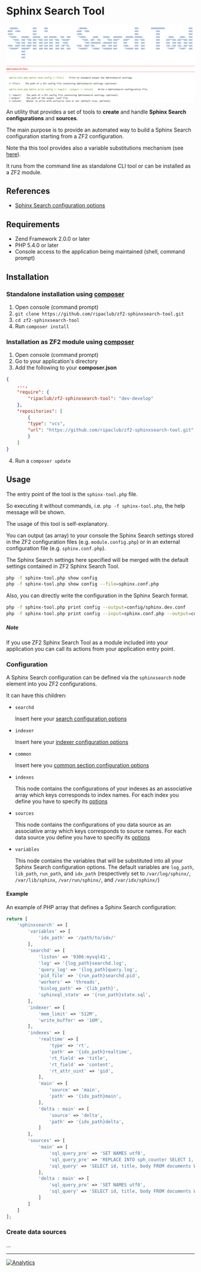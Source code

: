 Sphinx Search Tool
==================

![Help message](help-img.png "Help message")

An utility that provides a set of tools to **create** and handle **Sphinx Search configurations** and **sources**.

The main purpose is to provide an automated way to build a Sphinx Search configuration starting from a ZF2 configuration.

Note tha this tool provides also a variable substitutions mechanism (see [here](#configuration)).

It runs from the command line as standalone CLI tool or can be installed as a ZF2 module.

## References

- [Sphinx Search configuration options](http://sphinxsearch.com/docs/current.html#conf-reference)

## Requirements
 * Zend Framework 2.0.0 or later
 * PHP 5.4.0 or later
 * Console access to the application being maintained (shell, command prompt)

## Installation

### Standalone installation using [composer](http://getcomposer.org)

 1. Open console (command prompt)
 2. `git clone https://github.com/ripaclub/zf2-sphinxsearch-tool.git`
 3. `cd zf2-sphinxsearch-tool`
 4. Run `composer install`

### Installation as ZF2 module using [composer](http://getcomposer.org)

 1. Open console (command prompt)
 2. Go to your application's directory
 3. Add the following to your **composer.json**

```json
{
    ...,
    "require": {
        "ripaclub/zf2-sphinxsearch-tool": "dev-develop"
    },
    "repositories": [
        {
        "type": "vcs",
        "url": "https://github.com/ripaclub/zf2-sphinxsearch-tool.git"
        }
    ]
}
```

 4. Run a `composer update`

## Usage

The entry point of the tool is the `sphinx-tool.php` file.

So executing it without commands, i.e. `php -f sphinx-tool.php`, the help message will be shown.

The usage of this tool is self-explanatory.

You can output (as array) to your console the Sphinx Search settings stored in the ZF2 configuration files (e.g. `module.config.php`) or in an external configuration file (e.g. `sphinx.conf.php`).

The Sphinx Search settings here specified will be merged with the default settings contained in ZF2 Sphinx Search Tool.

```bash
php -f sphinx-tool.php show config
php -f sphinx-tool.php show config --file=sphinx.conf.php
```

Also, you can directly write the configuration in the Sphinx Search format.

```bash
php -f sphinx-tool.php print config --output=config/sphinx.dev.conf
php -f sphinx-tool.php print config --input=sphinx.conf.php --output=config/sphinx.dev.conf
```

##### Note

If you use ZF2 Sphinx Search Tool as a module included into your application you can call its actions from your application entry point.

### Configuration

A Sphinx Search configuration can be defined via the `sphinxsearch` node element into you ZF2 configurations.

It can have this children:

- `searchd`

    Insert here your [search configuration options](http://sphinxsearch.com/docs/current.html#confgroup-searchd)

- `indexer`

    Insert here your [indexer configuration options](http://sphinxsearch.com/docs/current.html#confgroup-indexer)
    
- `common`

    Insert here you [common section configuration options](http://sphinxsearch.com/docs/current.html#confgroup-common)

- `indexes`

    This node contains the configurations of your indexes as an associative array which keys corresponds to index names.
    For each index you define you have to specify its [options](http://sphinxsearch.com/docs/current.html#confgroup-index)

- `sources`

    This node contains the configurations of you data source as an associative array which keys corresponds to source names.
    For each data source you define you have to specifiy its [options](http://sphinxsearch.com/docs/current.html#confgroup-source)
    
- `variables`

    This node contains the variables that will be substituted into all your Sphinx Search configuration options.
    The default variables are `log_path`, `lib_path`, `run_path`, and `idx_path` (respectively set to `/var/log/sphinx/`, `/var/lib/sphinx`, `/var/run/sphinx/`, and `/var/idx/sphinx/`)
    
#### Example

An example of PHP array that defines a Sphinx Search configuration:

```php
return [
    'sphinxsearch' => [
        'variables' => [
            'idx_path' => '/path/to/idx/'
        ],
        'searchd' => [
            'listen' => '9306:mysql41',
            'log' => '{log_path}searchd.log',
            'query_log' => '{log_path}query.log',
            'pid_file' => '{run_path}searchd.pid',
            'workers' => 'threads',
            'binlog_path' => '{lib_path}',
            'sphinxql_state' => '{run_path}state.sql',
        ],
        'indexer' => [
            'mem_limit' => '512M',
            'write_buffer' => '16M',
        ],
        'indexes' => [
            'realtime' => [
                'type' => 'rt',
                'path' => '{idx_path}realtime',
                'rt_field' => 'title',
                'rt_field' => 'content',
                'rt_attr_uint' => 'gid',
            ],
            'main' => [
                'source' => 'main',
                'path' => '{idx_path}main',
            ],
            'delta : main' => [
                'source' => 'delta',
                'path' => '{idx_path}delta',
            ]
        ],
        'sources' => [
            'main' => [
                'sql_query_pre' => 'SET NAMES utf8',
                'sql_query_pre' => 'REPLACE INTO sph_counter SELECT 1, MAX(id) FROM documents',
                'sql_query' => 'SELECT id, title, body FROM documents WHERE id<=(SELECT max_doc_id FROM sph_counter WHERE counter_id=1)',
            ],
            'delta : main' => [
                'sql_query_pre' => 'SET NAMES utf8',
                'sql_query' => 'SELECT id, title, body FROM documents WHERE id>(SELECT max_doc_id FROM sph_counter WHERE counter_id=1)',
            ]
        ]
    ]
];
```

### Create data sources

...

---

[![Analytics](https://ga-beacon.appspot.com/UA-49655829-1/ripaclub/zf2-sphinxsearch-tool)](https://github.com/igrigorik/ga-beacon)
